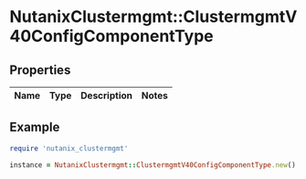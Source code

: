 # NutanixClustermgmt::ClustermgmtV40ConfigComponentType

## Properties

| Name | Type | Description | Notes |
| ---- | ---- | ----------- | ----- |

## Example

```ruby
require 'nutanix_clustermgmt'

instance = NutanixClustermgmt::ClustermgmtV40ConfigComponentType.new()
```


